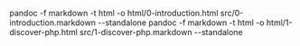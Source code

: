 pandoc -f markdown -t html -o html/0-introduction.html src/0-introduction.markdown --standalone
pandoc -f markdown -t html -o html/1-discover-php.html src/1-discover-php.markdown --standalone
